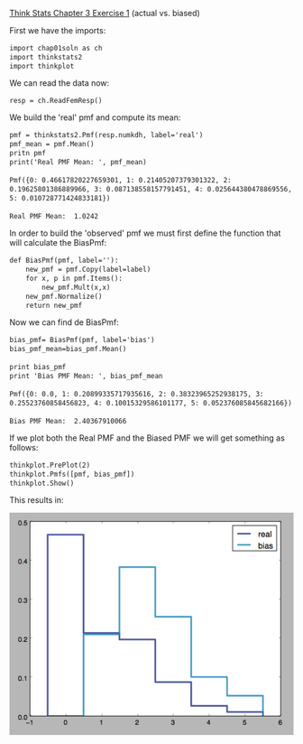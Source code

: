 [Think Stats Chapter 3 Exercise 1](http://greenteapress.com/thinkstats2/html/thinkstats2004.html#toc31) (actual vs. biased)

First we have the imports: 

	import chap01soln as ch
	import thinkstats2
	import thinkplot

We can read the data now: 

	resp = ch.ReadFemResp()

We build the 'real' pmf and compute its mean: 
	
	pmf = thinkstats2.Pmf(resp.numkdh, label='real')
	pmf_mean = pmf.Mean()
	pritn pmf
	print('Real PMF Mean: ', pmf_mean)

	Pmf({0: 0.46617820227659301, 1: 0.21405207379301322, 2: 0.19625801386889966, 3: 0.087138558157791451, 4: 0.025644380478869556, 5: 0.010728771424833181})

	Real PMF Mean:  1.0242

In order to build the 'observed' pmf we must first define the function that will calculate the BiasPmf:

	def BiasPmf(pmf, label=''):
		new_pmf = pmf.Copy(label=label)
		for x, p in pmf.Items():
			new_pmf.Mult(x,x)
		new_pmf.Normalize()
		return new_pmf


Now we can find de BiasPmf:

	bias_pmf= BiasPmf(pmf, label='bias')
	bias_pmf_mean=bias_pmf.Mean()

	print bias_pmf
	print 'Bias PMF Mean: ', bias_pmf_mean

	Pmf({0: 0.0, 1: 0.20899335717935616, 2: 0.38323965252938175, 3: 0.25523760858456823, 4: 0.10015329586101177, 5: 0.052376085845682166})

	Bias PMF Mean:  2.40367910066


If we plot both the Real PMF and the Biased PMF we will get something as follows:

	thinkplot.PrePlot(2)
	thinkplot.Pmfs([pmf, bias_pmf])
	thinkplot.Show()

This results in: 

![Pmf_vs_Biased_pmf](https://github.com/Bermanmt/dsp/blob/master/statistics/img/biased_pmf.png)